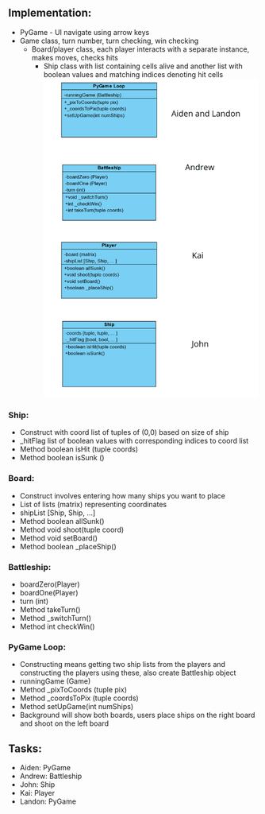 ## Implementation:
- PyGame - UI navigate using arrow keys
- Game class, turn number, turn checking, win checking
  - Board/player class, each player interacts with a separate instance, makes moves, checks hits
    - Ship class with list containing cells alive and another list with boolean values and matching indices denoting hit cells
![alt text](https://github.com/JohnDNewman/EECS_581_project_1/blob/main/assets/overview.png?raw=true)
### Ship: 
- Construct with coord list of tuples of (0,0) based on size of ship
- _hitFlag list of boolean values with corresponding indices to coord list
- Method boolean isHit (tuple coords)
- Method boolean isSunk ()
### Board:
- Construct involves entering how many ships you want to place
- List of lists (matrix) representing coordinates
- shipList [Ship, Ship, …]
- Method boolean allSunk()
- Method void shoot(tuple coord)
- Method void setBoard()
- Method boolean _placeShip()
### Battleship:
- boardZero(Player)
- boardOne(Player)
- turn (int)
- Method takeTurn()
- Method _switchTurn()
- Method int checkWin()
### PyGame Loop:
- Constructing means getting two ship lists from the players and constructing the players using these, also create Battleship object
- runningGame (Game)
- Method _pixToCoords (tuple pix)
- Method _coordsToPix (tuple coords)
- Method setUpGame(int numShips)
- Background will show both boards, users place ships on the right board and shoot on the left board
## Tasks:
- Aiden: PyGame
- Andrew: Battleship
- John: Ship
- Kai: Player
- Landon: PyGame
